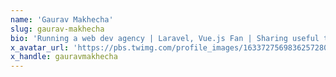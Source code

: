 ```yaml
---
name: 'Gaurav Makhecha'
slug: gaurav-makhecha
bio: 'Running a web dev agency | Laravel, Vue.js Fan | Sharing useful tweets for Laravel developers | A Speaker'
x_avatar_url: 'https://pbs.twimg.com/profile_images/1633727569836257280/6DIlmq2E_200x200.jpg'
x_handle: gauravmakhecha
---
```

